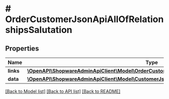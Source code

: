# # OrderCustomerJsonApiAllOfRelationshipsSalutation

## Properties

Name | Type | Description | Notes
------------ | ------------- | ------------- | -------------
**links** | [**\OpenAPI\ShopwareAdminApiClient\Model\OrderCustomerJsonApiAllOfRelationshipsSalutationLinks**](OrderCustomerJsonApiAllOfRelationshipsSalutationLinks.md) |  | [optional]
**data** | [**\OpenAPI\ShopwareAdminApiClient\Model\CustomerJsonApiAllOfRelationshipsSalutationData**](CustomerJsonApiAllOfRelationshipsSalutationData.md) |  | [optional]

[[Back to Model list]](../../README.md#models) [[Back to API list]](../../README.md#endpoints) [[Back to README]](../../README.md)
